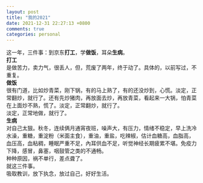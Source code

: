 ```yaml
---
layout: post
title: "我的2021"
date: 2021-12-31 22:27:13 +0800
comments: true
categories: personal
---
```

这一年，三件事：到京东**打工**，学**做饭**，耳朵**生病**。  
**打工**  
是做苦力，卖力气，很丢人，但，荒废了两年，终于动了。具体的，以前写过，不重复。  
**做饭**  
很有门道，比如炒青菜，刚下锅，有的马上熟了，有的还没炒到，心慌。淡定，正常翻炒，就行了。还有先炒猪肉，再放面去炒，再放青菜，看起来一大锅，怕青菜在上面炒不熟，慌了。淡定，正常翻炒，就行了。  
淡定，正常地做，就行了。  
**生病**  
对自己太狠。秋冬，连续俩月通宵夜班，噪声大，有压力，情绪不稳定，早上洗冷水澡，重糖，重淀粉（米面主食），重油，重盐，吃辣椒，估计血糖高，血脂高，血压高，血粘稠，睡眠严重不足，內耳供血不足，听觉神经长期疲累不堪。免疫力下降，感冒，鼻塞，咽鼓管之类的不通畅。  
种种原因，祸不单行，差点聋了。  
就这三件事。  
吸取教训，放下执念，放过自己，好好生活。
